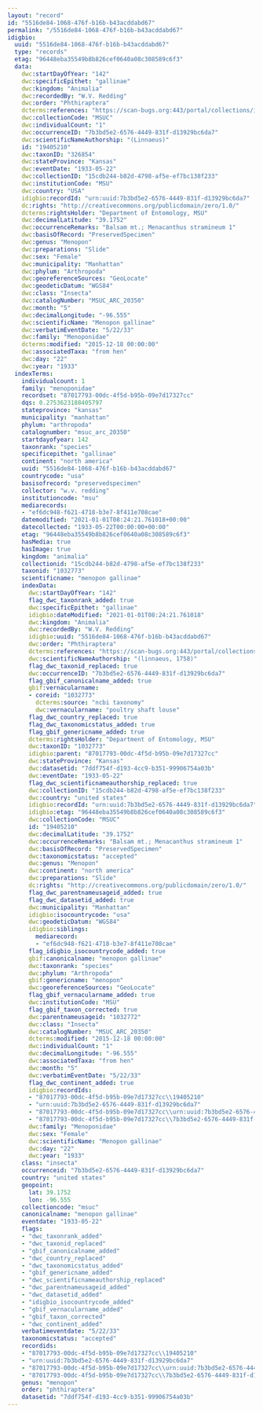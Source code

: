 ```yaml
---
layout: "record"
id: "5516de84-1068-476f-b16b-b43acddabd67"
permalink: "/5516de84-1068-476f-b16b-b43acddabd67"
idigbio:
  uuid: "5516de84-1068-476f-b16b-b43acddabd67"
  type: "records"
  etag: "96448eba35549b8b826cef0640a08c308589c6f3"
  data:
    dwc:startDayOfYear: "142"
    dwc:specificEpithet: "gallinae"
    dwc:kingdom: "Animalia"
    dwc:recordedBy: "W.V. Redding"
    dwc:order: "Phthiraptera"
    dcterms:references: "https://scan-bugs.org:443/portal/collections/individual/index.php?occid=19405210"
    dwc:collectionCode: "MSUC"
    dwc:individualCount: "1"
    dwc:occurrenceID: "7b3bd5e2-6576-4449-831f-d13929bc6da7"
    dwc:scientificNameAuthorship: "(Linnaeus)"
    id: "19405210"
    dwc:taxonID: "326854"
    dwc:stateProvince: "Kansas"
    dwc:eventDate: "1933-05-22"
    dwc:collectionID: "15cdb244-b82d-4798-af5e-ef7bc138f233"
    dwc:institutionCode: "MSU"
    dwc:country: "USA"
    idigbio:recordId: "urn:uuid:7b3bd5e2-6576-4449-831f-d13929bc6da7"
    dc:rights: "http://creativecommons.org/publicdomain/zero/1.0/"
    dcterms:rightsHolder: "Department of Entomology, MSU"
    dwc:decimalLatitude: "39.1752"
    dwc:occurrenceRemarks: "Balsam mt.; Menacanthus stramineum 1"
    dwc:basisOfRecord: "PreservedSpecimen"
    dwc:genus: "Menopon"
    dwc:preparations: "Slide"
    dwc:sex: "Female"
    dwc:municipality: "Manhattan"
    dwc:phylum: "Arthropoda"
    dwc:georeferenceSources: "GeoLocate"
    dwc:geodeticDatum: "WGS84"
    dwc:class: "Insecta"
    dwc:catalogNumber: "MSUC_ARC_20350"
    dwc:month: "5"
    dwc:decimalLongitude: "-96.555"
    dwc:scientificName: "Menopon gallinae"
    dwc:verbatimEventDate: "5/22/33"
    dwc:family: "Menoponidae"
    dcterms:modified: "2015-12-18 00:00:00"
    dwc:associatedTaxa: "from hen"
    dwc:day: "22"
    dwc:year: "1933"
  indexTerms:
    individualcount: 1
    family: "menoponidae"
    recordset: "87017793-00dc-4f5d-b95b-09e7d17327cc"
    dqs: 0.2753623188405797
    stateprovince: "kansas"
    municipality: "manhattan"
    phylum: "arthropoda"
    catalognumber: "msuc_arc_20350"
    startdayofyear: 142
    taxonrank: "species"
    specificepithet: "gallinae"
    continent: "north america"
    uuid: "5516de84-1068-476f-b16b-b43acddabd67"
    countrycode: "usa"
    basisofrecord: "preservedspecimen"
    collector: "w.v. redding"
    institutioncode: "msu"
    mediarecords:
    - "ef6dc948-f621-4718-b3e7-8f411e708cae"
    datemodified: "2021-01-01T08:24:21.761018+00:00"
    datecollected: "1933-05-22T00:00:00+00:00"
    etag: "96448eba35549b8b826cef0640a08c308589c6f3"
    hasMedia: true
    hasImage: true
    kingdom: "animalia"
    collectionid: "15cdb244-b82d-4798-af5e-ef7bc138f233"
    taxonid: "1032773"
    scientificname: "menopon gallinae"
    indexData:
      dwc:startDayOfYear: "142"
      flag_dwc_taxonrank_added: true
      dwc:specificEpithet: "gallinae"
      idigbio:dateModified: "2021-01-01T08:24:21.761018"
      dwc:kingdom: "Animalia"
      dwc:recordedBy: "W.V. Redding"
      idigbio:uuid: "5516de84-1068-476f-b16b-b43acddabd67"
      dwc:order: "Phthiraptera"
      dcterms:references: "https://scan-bugs.org:443/portal/collections/individual/index.php?occid=19405210"
      dwc:scientificNameAuthorship: "(linnaeus, 1758)"
      flag_dwc_taxonid_replaced: true
      dwc:occurrenceID: "7b3bd5e2-6576-4449-831f-d13929bc6da7"
      flag_gbif_canonicalname_added: true
      gbif:vernacularname:
      - coreid: "1032773"
        dcterms:source: "ncbi taxonomy"
        dwc:vernacularname: "poultry shaft louse"
      flag_dwc_country_replaced: true
      flag_dwc_taxonomicstatus_added: true
      flag_gbif_genericname_added: true
      dcterms:rightsHolder: "Department of Entomology, MSU"
      dwc:taxonID: "1032773"
      idigbio:parent: "87017793-00dc-4f5d-b95b-09e7d17327cc"
      dwc:stateProvince: "Kansas"
      dwc:datasetid: "7ddf754f-d193-4cc9-b351-99906754a03b"
      dwc:eventDate: "1933-05-22"
      flag_dwc_scientificnameauthorship_replaced: true
      dwc:collectionID: "15cdb244-b82d-4798-af5e-ef7bc138f233"
      dwc:country: "united states"
      idigbio:recordId: "urn:uuid:7b3bd5e2-6576-4449-831f-d13929bc6da7"
      idigbio:etag: "96448eba35549b8b826cef0640a08c308589c6f3"
      dwc:collectionCode: "MSUC"
      id: "19405210"
      dwc:decimalLatitude: "39.1752"
      dwc:occurrenceRemarks: "Balsam mt.; Menacanthus stramineum 1"
      dwc:basisOfRecord: "PreservedSpecimen"
      dwc:taxonomicstatus: "accepted"
      dwc:genus: "Menopon"
      dwc:continent: "north america"
      dwc:preparations: "Slide"
      dc:rights: "http://creativecommons.org/publicdomain/zero/1.0/"
      flag_dwc_parentnameusageid_added: true
      flag_dwc_datasetid_added: true
      dwc:municipality: "Manhattan"
      idigbio:isocountrycode: "usa"
      dwc:geodeticDatum: "WGS84"
      idigbio:siblings:
        mediarecord:
        - "ef6dc948-f621-4718-b3e7-8f411e708cae"
      flag_idigbio_isocountrycode_added: true
      gbif:canonicalname: "menopon gallinae"
      dwc:taxonrank: "species"
      dwc:phylum: "Arthropoda"
      gbif:genericname: "menopon"
      dwc:georeferenceSources: "GeoLocate"
      flag_gbif_vernacularname_added: true
      dwc:institutionCode: "MSU"
      flag_gbif_taxon_corrected: true
      dwc:parentnameusageid: "1032772"
      dwc:class: "Insecta"
      dwc:catalogNumber: "MSUC_ARC_20350"
      dcterms:modified: "2015-12-18 00:00:00"
      dwc:individualCount: "1"
      dwc:decimalLongitude: "-96.555"
      dwc:associatedTaxa: "from hen"
      dwc:month: "5"
      dwc:verbatimEventDate: "5/22/33"
      flag_dwc_continent_added: true
      idigbio:recordIds:
      - "87017793-00dc-4f5d-b95b-09e7d17327cc\\19405210"
      - "urn:uuid:7b3bd5e2-6576-4449-831f-d13929bc6da7"
      - "87017793-00dc-4f5d-b95b-09e7d17327cc\\urn:uuid:7b3bd5e2-6576-4449-831f-d13929bc6da7"
      - "87017793-00dc-4f5d-b95b-09e7d17327cc\\7b3bd5e2-6576-4449-831f-d13929bc6da7"
      dwc:family: "Menoponidae"
      dwc:sex: "Female"
      dwc:scientificName: "Menopon gallinae"
      dwc:day: "22"
      dwc:year: "1933"
    class: "insecta"
    occurrenceid: "7b3bd5e2-6576-4449-831f-d13929bc6da7"
    country: "united states"
    geopoint:
      lat: 39.1752
      lon: -96.555
    collectioncode: "msuc"
    canonicalname: "menopon gallinae"
    eventdate: "1933-05-22"
    flags:
    - "dwc_taxonrank_added"
    - "dwc_taxonid_replaced"
    - "gbif_canonicalname_added"
    - "dwc_country_replaced"
    - "dwc_taxonomicstatus_added"
    - "gbif_genericname_added"
    - "dwc_scientificnameauthorship_replaced"
    - "dwc_parentnameusageid_added"
    - "dwc_datasetid_added"
    - "idigbio_isocountrycode_added"
    - "gbif_vernacularname_added"
    - "gbif_taxon_corrected"
    - "dwc_continent_added"
    verbatimeventdate: "5/22/33"
    taxonomicstatus: "accepted"
    recordids:
    - "87017793-00dc-4f5d-b95b-09e7d17327cc\\19405210"
    - "urn:uuid:7b3bd5e2-6576-4449-831f-d13929bc6da7"
    - "87017793-00dc-4f5d-b95b-09e7d17327cc\\urn:uuid:7b3bd5e2-6576-4449-831f-d13929bc6da7"
    - "87017793-00dc-4f5d-b95b-09e7d17327cc\\7b3bd5e2-6576-4449-831f-d13929bc6da7"
    genus: "menopon"
    order: "phthiraptera"
    datasetid: "7ddf754f-d193-4cc9-b351-99906754a03b"
---
```

